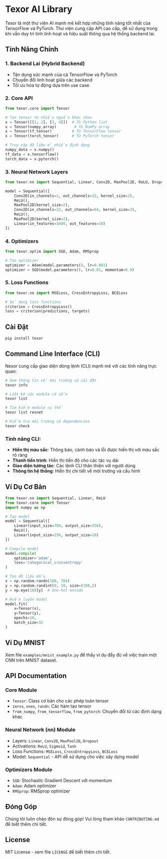 # Texor AI Library

Texor là một thư viện AI mạnh mẽ kết hợp những tính năng tốt nhất của TensorFlow và PyTorch. Thư viện cung cấp API cao cấp, dễ sử dụng trong khi vẫn duy trì tính linh hoạt và hiệu suất thông qua hệ thống backend lai.

## Tính Năng Chính

### 1. Backend Lai (Hybrid Backend)
- Tận dụng sức mạnh của cả TensorFlow và PyTorch
- Chuyển đổi linh hoạt giữa các backend
- Tối ưu hóa tự động dựa trên use case

### 2. Core API
```python
from texor.core import Tensor

# Tạo tensor từ nhiều nguồn khác nhau
x = Tensor([[1, 2], [3, 4]])  # Từ Python list
x = Tensor(numpy_array)        # Từ NumPy array
x = Tensor(tf_tensor)         # Từ TensorFlow tensor
x = Tensor(torch_tensor)      # Từ PyTorch tensor

# Truy cập dữ liệu ở nhiều định dạng
numpy_data = x.numpy()
tf_data = x.tensorflow()
torch_data = x.pytorch()
```

### 3. Neural Network Layers
```python
from texor.nn import Sequential, Linear, Conv2D, MaxPool2D, ReLU, Dropout

model = Sequential([
    Conv2D(in_channels=1, out_channels=32, kernel_size=3),
    ReLU(),
    MaxPool2D(kernel_size=2),
    Conv2D(in_channels=32, out_channels=64, kernel_size=3),
    ReLU(),
    MaxPool2D(kernel_size=2),
    Linear(in_features=1600, out_features=10)
])
```

### 4. Optimizers
```python
from texor.optim import SGD, Adam, RMSprop

# Tạo optimizer
optimizer = Adam(model.parameters(), lr=0.001)
optimizer = SGD(model.parameters(), lr=0.01, momentum=0.9)
```

### 5. Loss Functions
```python
from texor.nn import MSELoss, CrossEntropyLoss, BCELoss

# Sử dụng loss functions
criterion = CrossEntropyLoss()
loss = criterion(predictions, targets)
```

## Cài Đặt

```bash
pip install texor
```

## Command Line Interface (CLI)

Nexor cung cấp giao diện dòng lệnh (CLI) mạnh mẽ với các tính năng trực quan:

```bash
# Xem thông tin về môi trường và cài đặt
texor info

# Liệt kê các module có sẵn
texor list

# Tìm kiếm module cụ thể
texor list resnet

# Kiểm tra môi trường và dependencies
texor check
```

### Tính năng CLI:

- **Hiển thị màu sắc**: Thông báo, cảnh báo và lỗi được hiển thị với màu sắc rõ ràng
- **Thanh tiến trình**: Hiển thị tiến độ cho các tác vụ dài
- **Giao diện tương tác**: Các lệnh CLI thân thiện với người dùng
- **Thông tin hệ thống**: Hiển thị chi tiết về môi trường và cấu hình

## Ví Dụ Cơ Bản

```python
from texor.nn import Sequential, Linear, ReLU
from texor.core import Tensor
import numpy as np

# Tạo model
model = Sequential([
    Linear(input_size=784, output_size=256),
    ReLU(),
    Linear(input_size=256, output_size=10)
])

# Compile model
model.compile(
    optimizer='adam',
    loss='categorical_crossentropy'
)

# Tạo dữ liệu mẫu
x = np.random.randn(100, 784)
y = np.random.randint(0, 10, size=(100,))
y = np.eye(10)[y]  # One-hot encode

# Huấn luyện model
model.fit(
    x=Tensor(x),
    y=Tensor(y),
    epochs=10,
    batch_size=32
)
```

## Ví Dụ MNIST
Xem file `examples/mnist_example.py` để thấy ví dụ đầy đủ về việc train một CNN trên MNIST dataset.

## API Documentation

### Core Module
- `Tensor`: Class cơ bản cho các phép toán tensor
- `zeros`, `ones`, `randn`: Các hàm tạo tensor
- `from_numpy`, `from_tensorflow`, `from_pytorch`: Chuyển đổi từ các định dạng khác

### Neural Network (nn) Module
- Layers: `Linear`, `Conv2D`, `MaxPool2D`, `Dropout`
- Activations: `ReLU`, `Sigmoid`, `Tanh`
- Loss Functions: `MSELoss`, `CrossEntropyLoss`, `BCELoss`
- Model: `Sequential` - API dễ sử dụng cho việc xây dựng model

### Optimizers Module
- `SGD`: Stochastic Gradient Descent với momentum
- `Adam`: Adam optimizer
- `RMSprop`: RMSprop optimizer

## Đóng Góp

Chúng tôi luôn chào đón sự đóng góp! Vui lòng tham khảo `CONTRIBUTING.md` để biết thêm chi tiết.

## License

MIT License - xem file `LICENSE` để biết thêm chi tiết.